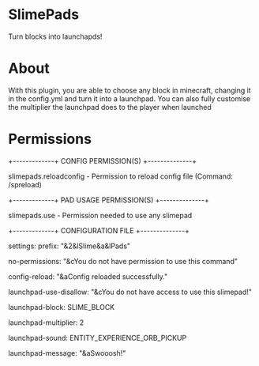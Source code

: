 # SlimePads

Turn blocks into launchapds!

# About

With this plugin, you are able to choose any block in minecraft, changing it in the config.yml and turn it into a
launchpad. You can also fully customise the multiplier the launchpad does to the player when launched

# Permissions

+-------------+ CONFIG PERMISSION(S)
+--------------+

slimepads.reloadconfig - Permission to reload config file (Command: /spreload)

+-------------+ PAD USAGE PERMISSION(S)
+--------------+

slimepads.use - Permission needed to use any slimepad

+-------------+ CONFIGURATION FILE +--------------+

settings:
prefix: "&2&lSlime&a&lPads"

no-permissions: "&cYou do not have permission to use this command"

config-reload: "&aConfig reloaded successfully."

launchpad-use-disallow: "&cYou do not have access to use this slimepad!"

launchpad-block: SLIME_BLOCK

launchpad-multiplier: 2

launchpad-sound: ENTITY_EXPERIENCE_ORB_PICKUP

launchpad-message: "&aSwooosh!"
  
